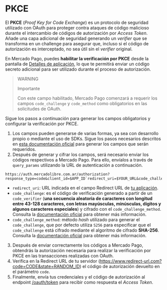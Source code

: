 # PKCE

El **PKCE** (_Proof Key for Code Exchange_) es un protocolo de seguridad utilizado con OAuth para proteger contra ataques de código malicioso durante el intercambio de códigos de autorización por _Access Token_. Añade una capa adicional de seguridad generando un _verifier_ que se transforma en un challenge para asegurar que, incluso si el código de autorización es interceptado, no sea útil sin el _verifier_ original.

En Mercado Pago, puedes **habilitar la verificación por PKCE** desde la pantalla de [Detalles de aplicación](/developers/es/docs/your-integrations/application-details), lo que te permitirá enviar un código secreto adicional para ser utilizado durante el proceso de autorización.

> WARNING
>
> Importante
>
> Con este campo habilitado, Mercado Pago comenzará a requerir los campos `code_challenge` y `code_method` como obligatorios en las solicitudes de OAuth.

Sigue los pasos a continuación para generar los campos obligatorios y configurar la verificación por PKCE.

1. Los campos pueden generarse de varias formas, ya sea con desarrollo propio o mediante el uso de SDKs. Sigue los pasos necesarios descritos en [esta documentación oficial](https://datatracker.ietf.org/doc/html/rfc7636#section-4) para generar los campos que serán requeridos.
2. Después de generar y cifrar los campos, será necesario enviar los códigos respectivos a Mercado Pago. Para ello, envíalos a través de `query_params` utilizando la URL de autenticación a continuación.

```URL
https://auth.mercadolibre.com.ar/authorization?response_type=code&client_id=$APP_ID`redirect_uri=$YOUR_URL&code_challenge=$CODE_CHALLENGE&code_challenge_method=$CODE_METHOD
```

- `redirect_uri`: URL indicada en el campo Redirect URL de [tu aplicación](/developers/es/guides/additional-content/your-integrations/application-details).
- `code_challenge`: es el código de verificación generado a partir de un `code_verifier` (**una secuencia aleatoria de caracteres con longitud entre 43-128 caracteres, con letras mayúsculas, minúsculas, dígitos y algunos caracteres especiales**) y cifrado con el `code_challenge_method`. Consulta la [documentación oficial](https://datatracker.ietf.org/doc/html/rfc7636#section-4) para obtener más información.
- `code_challenge_method`: método _hash_ utilizado para generar el `code_challenge`, que por defecto utiliza `S256` para especificar que el `code_challenge` está cifrado mediante el algoritmo de cifrado **SHA-256**. Consulta la [documentación oficial](https://datatracker.ietf.org/doc/html/rfc7636#section-4) para obtener más información.

3. Después de enviar correctamente los códigos a Mercado Pago, obtendrás la autorización necesaria para realizar la verificación por PKCE en las transacciones realizadas con OAuth.
4. Verifica en la Redirect URL de tu servidor (https://www.redirect-url.com?code=CODE&state=RANDOM_ID) el código de autorización devuelto en el parámetro `code`.
5. Finalmente, envía tus credenciales y el código de autorización al endpoint [/oauth/token](/developers/es/reference/oauth/_oauth_token/post) para recibir como respuesta el _Access Token_.